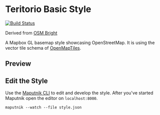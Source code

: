 # Teritorio Basic Style
[![Build Status](https://travis-ci.org/teritorio/teritorio-basic-gl-style.svg?branch=master)](https://travis-ci.org/teritorio/teritorio-basic-gl-style)

Derived from [OSM Bright](https://github.com/openmaptiles/osm-bright-gl-style)

A Mapbox GL basemap style showcasing OpenStreetMap.
It is using the vector tile
schema of [OpenMapTiles](https://github.com/openmaptiles/openmaptiles).

## Preview

## Edit the Style

Use the [Maputnik CLI](http://openmaptiles.org/docs/style/maputnik/) to edit and develop the style.
After you've started Maputnik open the editor on `localhost:8000`.

```
maputnik --watch --file style.json
```
